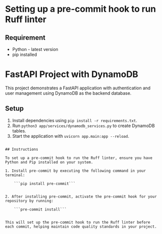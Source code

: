 
# Setting up a pre-commit hook to run Ruff linter

## Requirement

- Python - latest version
- pip installed

# FastAPI Project with DynamoDB

This project demonstrates a FastAPI application with authentication and user management using DynamoDB as the backend database.

## Setup

1. Install dependencies using `pip install -r requirements.txt`.
2. Run `python3 app/services/dynamodb_services.py` to create DynamoDB tables.
4. Start the application with `uvicorn app.main:app --reload`.

```

## Instructions

To set up a pre-commit hook to run the Ruff linter, ensure you have Python and Pip installed on your system.

1. Install pre-commit by executing the following command in your terminal:

    ```pip install pre-commit```


2. After installing pre-commit, activate the pre-commit hook for your repository by running:

    ```pre-commit install```


This will set up the pre-commit hook to run the Ruff linter before each commit, helping maintain code quality standards in your project.


